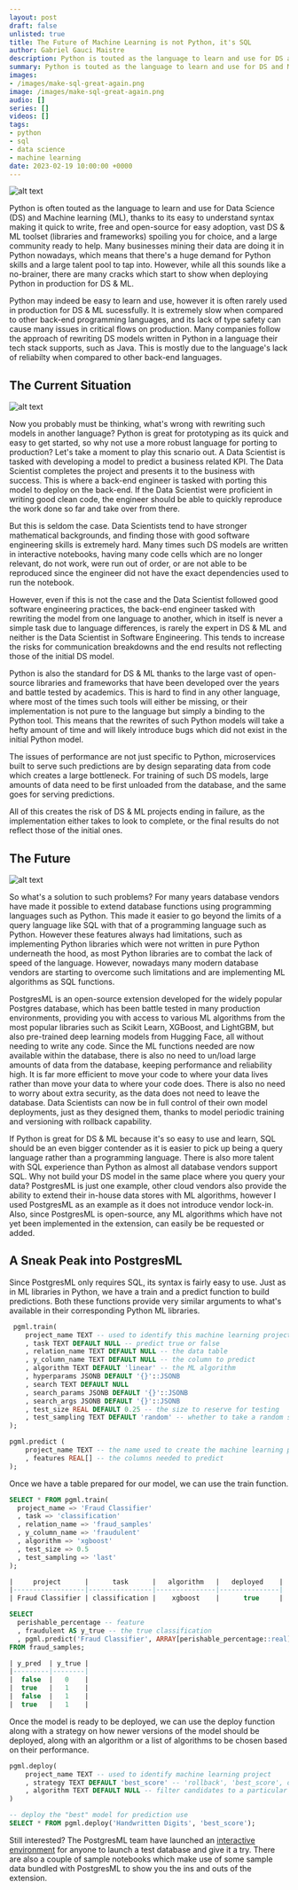 ```yaml
---
layout: post
draft: false
unlisted: true
title: The Future of Machine Learning is not Python, it's SQL
author: Gabriel Gauci Maistre
description: Python is touted as the language to learn and use for DS and ML thanks to its easy to understand syntax making it quick to write, free and open-source for simple adoption, vast DS & ML toolset making you spoilt for choice, and large community ready to help. However, there are many cracks which start to show when using Python in production.
summary: Python is touted as the language to learn and use for DS and ML thanks to its easy to understand syntax making it quick to write, free and open-source for simple adoption, vast DS & ML toolset making you spoilt for choice, and large community ready to help. However, there are many cracks which start to show when using Python in production.
images:
- /images/make-sql-great-again.png
image: /images/make-sql-great-again.png
audio: []
series: []
videos: []
tags:
- python
- sql
- data science
- machine learning
date: 2023-02-19 10:00:00 +0000
---
```


![alt text](/images/make-sql-great-again.png "Make SQL great again!")

Python is often touted as the language to learn and use for Data Science (DS) and Machine learning (ML), thanks to its easy to understand syntax making it quick to write, free and open-source for easy adoption, vast DS & ML toolset (libraries and frameworks) spoiling you for choice, and a large community ready to help. Many businesses mining their data are doing it in Python nowadays, which means that there's a huge demand for Python skills and a large talent pool to tap into. However, while all this sounds like a no-brainer, there are many cracks which start to show when deploying Python in production for DS & ML.

Python may indeed be easy to learn and use, however it is often rarely used in production for DS & ML sucessfully. It is extremely slow when compared to other back-end programming languages, and its lack of type safety can cause many issues in critical flows on production. Many companies follow the approach of rewriting DS models written in Python in a language their tech stack supports, such as Java. This is mostly due to the language's lack of reliabilty when compared to other back-end languages.

## The Current Situation

![alt text](/images/what-is-this-ds-model.png "What the hell is this?")

Now you probably must be thinking, what's wrong with rewriting such models in another language? Python is great for prototyping as its quick and easy to get started, so why not use a more robust language for porting to production? Let's take a moment to play this scnario out. A Data Scientist is tasked with developing a model to predict a business related KPI. The Data Scientist completes the project and presents it to the business with success. This is where a back-end engineer is tasked with porting this model to deploy on the back-end. If the Data Scientist were proficient in writing good clean code, the engineer should be able to quickly reproduce the work done so far and take over from there.

But this is seldom the case. Data Scientists tend to have stronger mathematical backgrounds, and finding those with good software engineering skills is extremely hard. Many times such DS models are written in interactive notebooks, having many code cells which are no longer relevant, do not work, were run out of order, or are not able to be reproduced since the engineer did not have the exact dependencies used to run the notebook.

However, even if this is not the case and the Data Scientist followed good software engineering practices, the back-end engineer tasked with rewriting the model from one language to another, which in itself is never a simple task due to language differences, is rarely the expert in DS & ML and neither is the Data Scientist in Software Engineering. This tends to increase the risks for communication breakdowns and the end results not reflecting those of the initial DS model.

Python is also the standard for DS & ML thanks to the large vast of open-source libraries and frameworks that have been developed over the years and battle tested by academics. This is hard to find in any other language, where most of the times such tools will either be missing, or their implementation is not pure to the language but simply a binding to the Python tool. This means that the rewrites of such Python models will take a hefty amount of time and will likely introduce bugs which did not exist in the initial Python model.

The issues of performance are not just specific to Python, microservices built to serve such predictions are by design separating data from code which creates a large bottleneck. For training of such DS models, large amounts of data need to be first unloaded from the database, and the same goes for serving predictions.

All of this creates the risk of DS & ML projects ending in failure, as the implementation either takes to look to complete, or the final results do not reflect those of the initial ones.

## The Future

![alt text](/images/society-if-ds-used-sql.png "Society if Data Scientists' used SQL to develop and deploy their models")

So what's a solution to such problems? For many years database vendors have made it possible to extend database functions using programming languages such as Python. This made it easier to go beyond the limits of a query language like SQL with that of a programming language such as Python. However these features always had limitations, such as implementing Python libraries which were not written in pure Python underneath the hood, as most Python libraries are to combat the lack of speed of the language. However, nowadays many modern database vendors are starting to overcome such limitations and are implementing ML algorithms as SQL functions.

PostgresML is an open-source extension developed for the widely popular Postgres database, which has been battle tested in many production environments, providing you with access to various ML algorithms from the most popular libraries such as Scikit Learn, XGBoost, and LightGBM, but also pre-trained deep learning models from Hugging Face, all without needing to write any code. Since the ML functions needed are now available within the database, there is also no need to un/load large amounts of data from the database, keeping performance and reliability high. It is far more efficient to move your code to where your data lives rather than move your data to where your code does. There is also no need to worry about extra security, as the data does not need to leave the database. Data Scientists can now be in full control of their own model deployments, just as they designed them, thanks to model periodic training and versioning with rollback capability.

If Python is great for DS & ML because it's so easy to use and learn, SQL should be an even bigger contender as it is easier to pick up being a query language rather than a programming language. There is also more talent with SQL experience than Python as almost all database vendors support SQL. Why not build your DS model in the same place where you query your data? PostgresML is just one example, other cloud vendors also provide the ability to extend their in-house data stores with ML algorithms, however I used PostgresML as an example as it does not introduce vendor lock-in. Also, since PostgresML is open-source, any ML algorithms which have not yet been implemented in the extension, can easily be be requested or added.

## A Sneak Peak into PostgresML

Since PostgresML only requires SQL, its syntax is fairly easy to use. Just as in ML libraries in Python, we have a train and a predict function to build predictions. Both these functions provide very similar arguments to what's available in their corresponding Python ML libraries.

```sql
 pgml.train(
    project_name TEXT -- used to identify this machine learning project
    , task TEXT DEFAULT NULL -- predict true or false
    , relation_name TEXT DEFAULT NULL -- the data table
    , y_column_name TEXT DEFAULT NULL -- the column to predict
    , algorithm TEXT DEFAULT 'linear' -- the ML algorithm
    , hyperparams JSONB DEFAULT '{}'::JSONB
    , search TEXT DEFAULT NULL
    , search_params JSONB DEFAULT '{}'::JSONB
    , search_args JSONB DEFAULT '{}'::JSONB
    , test_size REAL DEFAULT 0.25 -- the size to reserve for testing
    , test_sampling TEXT DEFAULT 'random' -- whether to take a random sample of a specific order
);

pgml.predict (
    project_name TEXT -- the name used to create the machine learning project
    , features REAL[] -- the columns needed to predict
);
```

Once we have a table prepared for our model, we can use the train function.

```sql
SELECT * FROM pgml.train(
  project_name => 'Fraud Classifier'
  , task => 'classification'
  , relation_name => 'fraud_samples'
  , y_column_name => 'fraudulent'
  , algorithm => 'xgboost'
  , test_size => 0.5
  , test_sampling => 'last'
);

|     project      |      task      |   algorithm   |   deployed    |
|------------------|----------------|---------------|---------------|
| Fraud Classifier | classification | 	 xgboost    | 	   true     |
```

```sql
SELECT
  perishable_percentage -- feature
  , fraudulent AS y_true -- the true classification
  , pgml.predict('Fraud Classifier', ARRAY[perishable_percentage::real]) AS y_pred -- the predicted classification
FROM fraud_samples;

| y_pred  | y_true |
|---------|--------|
|  false  |   0    |
|  true   |   1    |
|  false  |   1    |
|  true   |   1    |
```

Once the model is ready to be deployed, we can use the deploy function along with a strategy on how newer versions of the model should be deployed, along with an algorithm or a list of algorithms to be chosen based on their performance.

```sql
pgml.deploy(
    project_name TEXT -- used to identify machine learning project
    , strategy TEXT DEFAULT 'best_score' -- 'rollback', 'best_score', or 'most_recent'
    , algorithm TEXT DEFAULT NULL -- filter candidates to a particular algorithm, NULL = all qualify
)
```

```sql
-- deploy the "best" model for prediction use
SELECT * FROM pgml.deploy('Handwritten Digits', 'best_score');
```

Still interested? The PostgresML team have launched an [interactive environment](https://postgresml.org/blog/data-is-living-and-relational/) for anyone to launch a test database and give it a try. There are also a couple of sample notebooks which make use of some sample data bundled with PostgresML to show you the ins and outs of the extension.